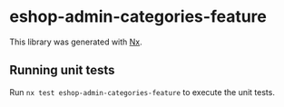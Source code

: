 # eshop-admin-categories-feature

This library was generated with [Nx](https://nx.dev).

## Running unit tests

Run `nx test eshop-admin-categories-feature` to execute the unit tests.
